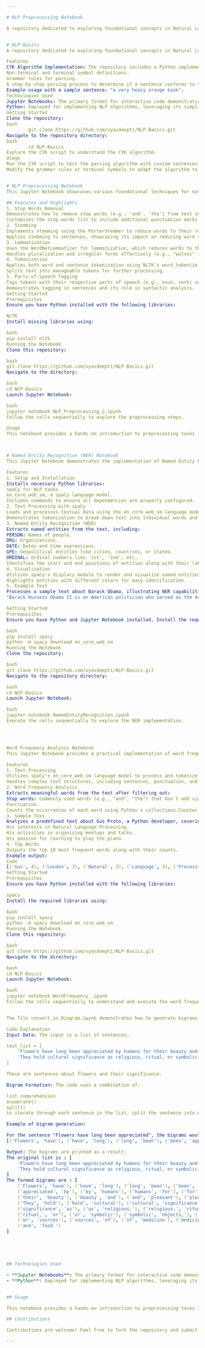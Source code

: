 ```yaml
---

# NLP Preprocessing Notebook

A repository dedicated to exploring foundational concepts in Natural Language Processing (NLP). This project includes implementations of key algorithms and techniques to help learners and practitioners gain a solid understanding of NLP fundamentals. This Jupyter Notebook showcases various foundational techniques for natural language preprocessing using the Natural Language Toolkit (NLTK) in Python. It is designed as a practical guide for exploring common text preprocessing tasks that are essential for Natural Language Processing (NLP) projects.


# NLP Basics
A repository dedicated to exploring foundational concepts in Natural Language Processing (NLP). This project includes implementations of key algorithms and techniques to help learners and practitioners gain a solid understanding of NLP fundamentals.

Features
CYK Algorithm Implementation: The repository includes a Python implementation of the CYK (Cocke-Younger-Kasami) algorithm, which is used for syntactic parsing of sentences using context-free grammars. The provided implementation demonstrates:
Non-terminal and terminal symbol definitions.
Grammar rules for parsing.
A step-by-step parsing process to determine if a sentence conforms to the defined grammar.
Example usage with a sample sentence: "a very heavy orange book".
Technologies Used
Jupyter Notebooks: The primary format for interactive code demonstrations and analysis.
Python: Employed for implementing NLP algorithms, leveraging its simplicity and robust library ecosystem.
Getting Started
Clone the repository:
bash
        git clone https://github.com/vyasdeepti/NLP-Basics.git
Navigate to the repository directory:
bash
        cd NLP-Basics
Explore the CYK script to understand the CYK algorithm.
Usage
Run the CYK script to test the parsing algorithm with custom sentences.
Modify the grammar rules or terminal symbols to adapt the algorithm to new contexts.


# NLP Preprocessing Notebook
This Jupyter Notebook showcases various foundational techniques for natural language preprocessing using the Natural Language Toolkit (NLTK) in Python. It is designed as a practical guide for exploring common text preprocessing tasks that are essential for Natural Language Processing (NLP) projects.

## Features and Highlights
1. Stop Words Removal
Demonstrates how to remove stop words (e.g., 'and', 'the') from text using NLTK's stopwords module.
Customizes the stop words list to include additional punctuation marks.
2. Stemming
Implements stemming using the PorterStemmer to reduce words to their root forms (e.g., "playing" -> "play").
Applies stemming to sentences, showcasing its impact on reducing word variations.
3. Lemmatization
Uses the WordNetLemmatizer for lemmatization, which reduces words to their base or dictionary form (e.g., "rocks" -> "rock").
Handles pluralization and irregular forms effectively (e.g., "wolves" -> "wolf").
4. Tokenization
Applies both word and sentence tokenization using NLTK's word_tokenize and sent_tokenize methods.
Splits text into manageable tokens for further processing.
5. Parts-of-Speech Tagging
Tags tokens with their respective parts of speech (e.g., noun, verb) using NLTK's pos_tag function.
Demonstrates tagging in sentences and its role in syntactic analysis.
Getting Started
Prerequisites
Ensure you have Python installed with the following libraries:

NLTK
Install missing libraries using:

bash
pip install nltk
Running the Notebook
Clone this repository:

bash
git clone https://github.com/vyasdeepti/NLP-Basics.git
Navigate to the directory:

bash
cd NLP-Basics
Launch Jupyter Notebook:

bash
jupyter notebook NLP_Preprocessing_2.ipynb
Follow the cells sequentially to explore the preprocessing steps.

Usage
This notebook provides a hands-on introduction to preprocessing tasks in NLP. It can be used as a starting point for projects requiring clean and structured text data.



# Named Entity Recognition (NER) Notebook
This Jupyter Notebook demonstrates the implementation of Named Entity Recognition (NER) using the spaCy library. It provides a comprehensive walkthrough for identifying and visualizing entities in a text, such as persons, organizations, locations, dates, and more.

Features
1. Setup and Installation
Installs necessary Python libraries:
spaCy for NLP tasks.
en_core_web_sm, a spaCy language model.
Includes commands to ensure all dependencies are properly configured.
2. Text Processing with spaCy
Loads and processes textual data using the en_core_web_sm language model.
Demonstrates tokenization to break down text into individual words and components.
3. Named Entity Recognition (NER)
Extracts named entities from the text, including:
PERSON: Names of people.
ORG: Organizations.
DATE: Dates and time expressions.
GPE: Geopolitical entities like cities, countries, or states.
ORDINAL: Ordinal numbers like '1st', '2nd', etc.
Identifies the start and end positions of entities along with their labels.
4. Visualization
Utilizes spaCy's displacy module to render and visualize named entities directly in the notebook.
Highlights entities with different colors for easy identification.
5. Example Text
Processes a sample text about Barack Obama, illustrating NER capabilities on real-world data:
"Barack Hussein Obama II is an American politician who served as the 44th president of the United States from 2009 to 2017."

Getting Started
Prerequisites
Ensure you have Python and Jupyter Notebook installed. Install the required libraries using:

bash
pip install spacy
python -m spacy download en_core_web_sm
Running the Notebook
Clone the repository:

bash
git clone https://github.com/vyasdeepti/NLP-Basics.git
Navigate to the repository directory:

bash
cd NLP-Basics
Launch Jupyter Notebook:

bash
jupyter notebook NamedEntityRecognition.ipynb
Execute the cells sequentially to explore the NER implementation.




Word Frequency Analysis Notebook
This Jupyter Notebook provides a practical implementation of word frequency analysis using the spaCy library. The notebook processes a sample text and identifies the most frequently occurring words, excluding stop words and punctuation.

Features
1. Text Processing
Utilizes spaCy's en_core_web_sm language model to process and tokenize text.
Handles complex text structures, including sentences, punctuation, and stop words.
2. Word Frequency Analysis
Extracts meaningful words from the text after filtering out:
Stop words: Commonly used words (e.g., "and", "the") that don't add significant meaning.
Punctuation.
Counts the occurrences of each word using Python's collections.Counter.
3. Sample Text
Analyzes a predefined text about Gus Proto, a Python developer, covering topics such as:
His interests in Natural Language Processing.
His activities in organizing meetups and talks.
His passion for learning to play the piano.
4. Top Words
Outputs the top 10 most frequent words along with their counts.
Example output:
Code
[('Gus', 4), ('London', 3), ('Natural', 3), ('Language', 3), ('Processing', 3), ('Piano', 3), ('Python', 2), ('developer', 2), ('Fintech', 2), ('learning', 2)]
Getting Started
Prerequisites
Ensure you have Python installed with the following libraries:

spaCy
Install the required libraries using:

bash
pip install spacy
python -m spacy download en_core_web_sm
Running the Notebook
Clone this repository:

bash
git clone https://github.com/vyasdeepti/NLP-Basics.git
Navigate to the directory:

bash
cd NLP-Basics
Launch Jupyter Notebook:

bash
jupyter notebook WordFrequency_.ipynb
Follow the cells sequentially to understand and execute the word frequency analysis.


The file convert_in_Biagram.ipynb demonstrates how to generate bigrams (pairs of consecutive words) from a given list of sentences using Python.

Code Explanation
Input Data: The input is a list of sentences:

test_list = [
    'Flowers have long been appreciated by humans for their beauty and pleasant scents.',
    'They hold cultural significance as religious, ritual, or symbolic objects, or sources of medicine and food.'
]

These are sentences about flowers and their significance.

Bigram Formation: The code uses a combination of:

list comprehension
enumerate()
split()
to iterate through each sentence in the list, split the sentence into words, and generate consecutive word pairs (bigrams).

Example of bigram generation:

For the sentence "Flowers have long been appreciated", the bigrams would be:
[('Flowers', 'have'), ('have', 'long'), ('long', 'been'), ('been', 'appreciated')]

Output: The bigrams are printed as a result:
The original list is : [
    'Flowers have long been appreciated by humans for their beauty and pleasant scents.',
    'They hold cultural significance as religious, ritual, or symbolic objects, or sources of medicine and food.'
]
The formed bigrams are : [
    ('Flowers', 'have'), ('have', 'long'), ('long', 'been'), ('been', 'appreciated'), 
    ('appreciated', 'by'), ('by', 'humans'), ('humans', 'for'), ('for', 'their'), 
    ('their', 'beauty'), ('beauty', 'and'), ('and', 'pleasant'), ('pleasant', 'scents.'),
    ('They', 'hold'), ('hold', 'cultural'), ('cultural', 'significance'), 
    ('significance', 'as'), ('as', 'religious,'), ('religious,', 'ritual,'), 
    ('ritual,', 'or'), ('or', 'symbolic'), ('symbolic', 'objects,'), ('objects,', 'or'),
    ('or', 'sources'), ('sources', 'of'), ('of', 'medicine'), ('medicine', 'and'), 
    ('and', 'food.')
]





## Technologies Used

- **Jupyter Notebooks**: The primary format for interactive code demonstrations and analysis.
- **Python**: Employed for implementing NLP algorithms, leveraging its simplicity and robust library ecosystem.


## Usage

This notebook provides a hands-on introduction to preprocessing tasks in NLP. It can be used as a starting point for projects requiring clean and structured text data.

## Contributions

Contributions are welcome! Feel free to fork the repository and submit pull requests to enhance its capabilities.

---
```



